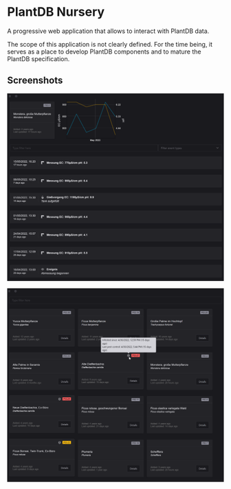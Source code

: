 # PlantDB Nursery

A progressive web application that allows to interact with PlantDB data.

The scope of this application is not clearly defined. For the time being, it serves as a place to develop PlantDB components and to mature the PlantDB specification.

## Screenshots

![Log entries for a specific plant](./docs/plant-details.png)

![An overdue pest control incident being highlighted](./docs/overdue-pest-control.png)
